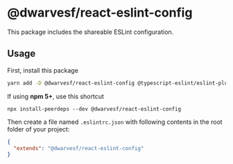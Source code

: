 # @dwarvesf/react-eslint-config

This package includes the shareable ESLint configuration.

## Usage

First, install this package

```sh
yarn add -D @dwarvesf/react-eslint-config @typescript-eslint/eslint-plugin@4.x @typescript-eslint/parser@2.x babel-eslint@10.x eslint@7.x eslint-config-airbnb@18.x eslint-config-airbnb-typescript@12.x eslint-config-prettier@7.x eslint-config-react@1.x eslint-plugin-import@2.x eslint-plugin-jsx-a11y@6.x eslint-plugin-prettier@3.x eslint-plugin-react@7.x eslint-plugin-react-hooks@4.x eslint-plugin-testing-library@3.x
```

If using **npm 5+**, use this shortcut

```
npx install-peerdeps --dev @dwarvesf/react-eslint-config
```

Then create a file named `.eslintrc.json` with following contents in the root
folder of your project:

```json
{
  "extends": "@dwarvesf/react-eslint-config"
}
```
